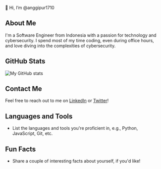 👋 Hi, I’m @anggipur1710

## About Me
I'm a Software Engineer from Indonesia with a passion for technology and cybersecurity. I spend most of my time coding, even during office hours, and love diving into the complexities of cybersecurity.

## GitHub Stats
![My GitHub stats](https://github-readme-stats.vercel.app/api?username=anggipur1710&show_icons=true&theme=radical)

## Contact Me
Feel free to reach out to me on [LinkedIn](https://www.linkedin.com/in/anggipur1710/) or [Twitter](https://twitter.com/anggipur1710/)!

## Languages and Tools
- List the languages and tools you're proficient in, e.g., Python, JavaScript, Git, etc.

## Fun Facts
- Share a couple of interesting facts about yourself, if you'd like!
